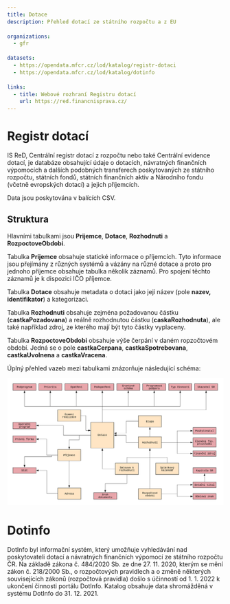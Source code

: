 ```yaml
---
title: Dotace
description: Přehled dotací ze státního rozpočtu a z EU

organizations:
  - gfr

datasets:
  - https://opendata.mfcr.cz/lod/katalog/registr-dotaci
  - https://opendata.mfcr.cz/lod/katalog/dotinfo

links:
  - title: Webové rozhraní Registru dotací
    url: https://red.financnisprava.cz/
---
```


# Registr dotací

IS ReD, Centrální registr dotací z rozpočtu nebo také Centrální evidence dotací, je databáze obsahující údaje o dotacích, návratných finančních výpomocích a dalších podobných transferech poskytovaných ze státního rozpočtu, státních fondů, státních finančních aktiv a Národního fondu (včetně evropských dotací) a jejich příjemcích.

Data jsou poskytována v balících CSV.

## Struktura

Hlavními tabulkami jsou **Prijemce**, **Dotace**, **Rozhodnuti** a **RozpoctoveObdobi**.

Tabulka **Prijemce** obsahuje statické informace o příjemcích. Tyto informace jsou přejímány z různých systémů a vázány na různé dotace a proto pro jednoho příjemce obsahuje tabulka několik záznamů. Pro spojení těchto záznamů je k dispozici IČO příjemce. 

Tabulka **Dotace** obsahuje metadata o dotaci jako její název (pole **nazev, identifikator**) a kategorizaci.

Tabulka **Rozhodnuti** obsahuje zejména požadovanou částku (**castkaPozadovana**) a reálně rozho&shy;dnutou částku (**caskaRozhodnuta**), ale také například zdroj, ze kterého mají být tyto částky vyplaceny.

Tabulka **RozpoctoveObdobi** obsahuje výše čerpání v daném ropzočtovém období. Jedná se o pole **castkaCerpana**, **castkaSpotrebovana**, **castkaUvolnena** a **castkaVracena**.

Úplný přehled vazeb mezi tabulkami znázorňuje následující schéma:

[![Struktura Registru dotací](/assets/content/topics/ReD.png)](/assets/content/topics/ReD.png)

# Dotinfo

DotInfo byl informační systém, který umožňuje vyhledávání nad poskytovateli dotací a návratných finančních výpomocí ze státního rozpočtu ČR. Na základě zákona č. 484/2020 Sb. ze dne 27. 11. 2020, kterým se mění zákon č. 218/2000 Sb., o rozpočtových pravidlech a o změně některých souvisejících zákonů (rozpočtová pravidla) došlo s účinností od 1. 1. 2022 k ukončení činnosti portálu DotInfo. Katalog obsahuje data shromážděná v systému DotInfo do 31. 12. 2021.
